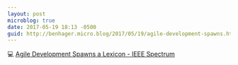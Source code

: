 ```yaml
---
layout: post
microblog: true
date: 2017-05-19 18:13 -0500
guid: http://benhager.micro.blog/2017/05/19/agile-development-spawns.html
---
```

💻 [Agile Development Spawns a Lexicon - IEEE Spectrum](http://spectrum.ieee.org/computing/software/agile-development-spawns-a-lexicon)
